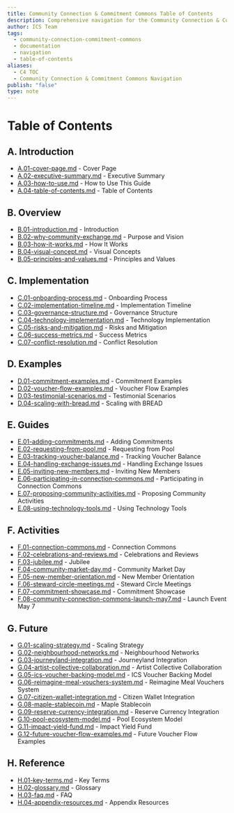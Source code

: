 ```yaml
---
title: Community Connection & Commitment Commons Table of Contents
description: Comprehensive navigation for the Community Connection & Commitment Commons documentation
author: ICS Team
tags:
  - community-connection-commitment-commons
  - documentation
  - navigation
  - table-of-contents
aliases:
  - C4 TOC
  - Community Connection & Commitment Commons Navigation
publish: "false"
type: note
---
```


# Table of Contents

## A. Introduction
- [A.01-cover-page.md](notes/ics/ccc/v0.2/A-Introduction/A.01-cover-page.md) - Cover Page
- [A.02-executive-summary.md](notes/ics/ccc/v0.2/A-Introduction/A.02-executive-summary.md) - Executive Summary
- [A.03-how-to-use.md](notes/ics/ccc/v0.2/A-Introduction/A.03-how-to-use.md) - How to Use This Guide
- [A.04-table-of-contents.md](notes/ics/ccc/v0.2/A-Introduction/A.04-table-of-contents.md) - Table of Contents

## B. Overview
- [B.01-introduction.md](notes/ics/ccc/v0.2/B-Overview/B.01-introduction.md) - Introduction
- [B.02-why-community-exchange.md](notes/ics/ccc/v0.2/B-Overview/B.02-why-community-exchange.md) - Purpose and Vision
- [B.03-how-it-works.md](notes/ics/ccc/v0.2/B-Overview/B.03-how-it-works.md) - How It Works
- [B.04-visual-concept.md](notes/ics/ccc/v0.2/B-Overview/B.04-visual-concept.md) - Visual Concepts
- [B.05-principles-and-values.md](notes/ics/ccc/v0.2/B-Overview/B.05-principles-and-values.md) - Principles and Values

## C. Implementation
- [C.01-onboarding-process.md](notes/ics/ccc/v0.2/C-Implementation/C.01-onboarding-process.md) - Onboarding Process
- [C.02-implementation-timeline.md](notes/ics/ccc/v0.2/C-Implementation/C.02-implementation-timeline.md) - Implementation Timeline
- [C.03-governance-structure.md](notes/ics/ccc/v0.2/C-Implementation/C.03-governance-structure.md) - Governance Structure
- [C.04-technology-implementation.md](notes/ics/ccc/v0.2/C-Implementation/C.04-technology-implementation.md) - Technology Implementation
- [C.05-risks-and-mitigation.md](notes/ics/ccc/v0.2/C-Implementation/C.05-risks-and-mitigation.md) - Risks and Mitigation
- [C.06-success-metrics.md](notes/ics/ccc/v0.2/C-Implementation/C.06-success-metrics.md) - Success Metrics
- [C.07-conflict-resolution.md](notes/ics/ccc/v0.2/C-Implementation/C.07-conflict-resolution.md) - Conflict Resolution

## D. Examples
- [D.01-commitment-examples.md](notes/ics/ccc/v0.2/D-Examples/D.01-commitment-examples.md) - Commitment Examples
- [D.02-voucher-flow-examples.md](notes/ics/ccc/v0.2/D-Examples/D.02-voucher-flow-examples.md) - Voucher Flow Examples
- [D.03-testimonial-scenarios.md](notes/ics/ccc/v0.2/D-Examples/D.03-testimonial-scenarios.md) - Testimonial Scenarios
- [D.04-scaling-with-bread.md](notes/ics/ccc/v0.2/D-Examples/D.04-scaling-with-bread.md) - Scaling with BREAD

## E. Guides
- [E.01-adding-commitments.md](notes/ics/ccc/v0.2/E-Guides/E.01-adding-commitments.md) - Adding Commitments
- [E.02-requesting-from-pool.md](notes/ics/ccc/v0.2/E-Guides/E.02-requesting-from-pool.md) - Requesting from Pool
- [E.03-tracking-voucher-balance.md](notes/ics/ccc/v0.2/E-Guides/E.03-tracking-voucher-balance.md) - Tracking Voucher Balance
- [E.04-handling-exchange-issues.md](notes/ics/ccc/v0.2/E-Guides/E.04-handling-exchange-issues.md) - Handling Exchange Issues
- [E.05-inviting-new-members.md](notes/ics/ccc/v0.2/E-Guides/E.05-inviting-new-members.md) - Inviting New Members
- [E.06-participating-in-connection-commons.md](notes/ics/ccc/v0.2/E-Guides/E.06-participating-in-connection-commons.md) - Participating in Connection Commons
- [E.07-proposing-community-activities.md](notes/ics/ccc/v0.2/E-Guides/E.07-proposing-community-activities.md) - Proposing Community Activities
- [E.08-using-technology-tools.md](notes/ics/ccc/v0.2/E-Guides/E.08-using-technology-tools.md) - Using Technology Tools

## F. Activities
- [F.01-connection-commons.md](notes/ics/ccc/v0.2/F-Activities/F.01-connection-commons.md) - Connection Commons
- [F.02-celebrations-and-reviews.md](notes/ics/ccc/v0.2/F-Activities/F.02-celebrations-and-reviews.md) - Celebrations and Reviews
- [F.03-jubilee.md](notes/ics/ccc/v0.2/F-Activities/F.03-jubilee.md) - Jubilee
- [F.04-community-market-day.md](notes/ics/ccc/v0.2/F-Activities/F.04-community-market-day.md) - Community Market Day
- [F.05-new-member-orientation.md](notes/ics/ccc/v0.2/F-Activities/F.05-new-member-orientation.md) - New Member Orientation
- [F.06-steward-circle-meetings.md](notes/ics/ccc/v0.2/F-Activities/F.06-steward-circle-meetings.md) - Steward Circle Meetings
- [F.07-commitment-showcase.md](notes/ics/ccc/v0.2/F-Activities/F.07-commitment-showcase.md) - Commitment Showcase
- [F.08-community-connection-commons-launch-may7.md](notes/ics/ccc/v0.2/F-Activities/F.08-community-connection-commons-launch-may7.md) - Launch Event May 7

## G. Future
- [G.01-scaling-strategy.md](notes/ics/ccc/v0.2/G-Future/G.01-scaling-strategy.md) - Scaling Strategy
- [G.02-neighbourhood-networks.md](notes/ics/ccc/v0.2/G-Future/G.02-neighbourhood-networks.md) - Neighbourhood Networks
- [G.03-journeyland-integration.md](notes/ics/ccc/v0.2/G-Future/G.03-journeyland-integration.md) - Journeyland Integration
- [G.04-artist-collective-collaboration.md](notes/ics/ccc/v0.2/G-Future/G.04-artist-collective-collaboration.md) - Artist Collective Collaboration
- [G.05-ics-voucher-backing-model.md](notes/ics/ccc/v0.2/G-Future/G.05-ics-voucher-backing-model.md) - ICS Voucher Backing Model
- [G.06-reimagine-meal-vouchers-system.md](notes/ics/ccc/v0.2/G-Future/G.06-reimagine-meal-vouchers-system.md) - Reimagine Meal Vouchers System
- [G.07-citizen-wallet-integration.md](notes/ics/ccc/v0.2/G-Future/G.07-citizen-wallet-integration.md) - Citizen Wallet Integration
- [G.08-maple-stablecoin.md](notes/ics/ccc/v0.2/G-Future/G.08-maple-stablecoin.md) - Maple Stablecoin
- [G.09-reserve-currency-integration.md](notes/ics/ccc/v0.2/G-Future/G.09-reserve-currency-integration.md) - Reserve Currency Integration
- [G.10-pool-ecosystem-model.md](notes/ics/ccc/v0.2/G-Future/G.10-pool-ecosystem-model.md) - Pool Ecosystem Model
- [G.11-impact-yield-fund.md](notes/ics/ccc/v0.2/G-Future/G.11-impact-yield-fund.md) - Impact Yield Fund
- [G.12-future-voucher-flow-examples.md](notes/ics/ccc/v0.2/G-Future/G.12-future-voucher-flow-examples.md) - Future Voucher Flow Examples

## H. Reference
- [H.01-key-terms.md](notes/ics/ccc/v0.2/H-Reference/H.01-key-terms.md) - Key Terms
- [H.02-glossary.md](notes/ics/ccc/v0.2/H-Reference/H.02-glossary.md) - Glossary
- [H.03-faq.md](notes/ics/ccc/v0.2/H-Reference/H.03-faq.md) - FAQ
- [H.04-appendix-resources.md](notes/ics/ccc/v0.2/H-Reference/H.04-appendix-resources.md) - Appendix Resources